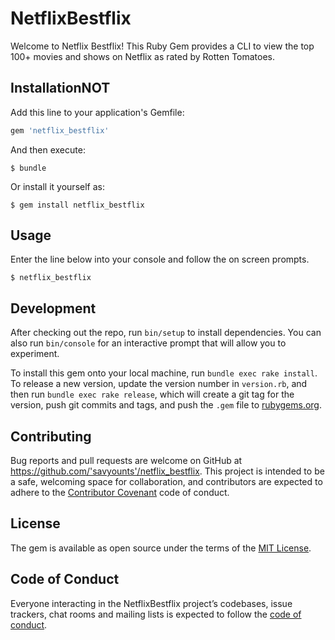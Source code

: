 # NetflixBestflix
Welcome to Netflix Bestflix! This Ruby Gem provides a CLI to view the top 100+ movies and shows on Netflix as rated by Rotten Tomatoes. 

## InstallationNOT

Add this line to your application's Gemfile:

```ruby
gem 'netflix_bestflix'
```

And then execute:

    $ bundle

Or install it yourself as:

    $ gem install netflix_bestflix

## Usage

Enter the line below into your console and follow the on screen prompts.
 
    $ netflix_bestflix 

## Development

After checking out the repo, run `bin/setup` to install dependencies. You can also run `bin/console` for an interactive prompt that will allow you to experiment.

To install this gem onto your local machine, run `bundle exec rake install`. To release a new version, update the version number in `version.rb`, and then run `bundle exec rake release`, which will create a git tag for the version, push git commits and tags, and push the `.gem` file to [rubygems.org](https://rubygems.org).

## Contributing

Bug reports and pull requests are welcome on GitHub at https://github.com/'savyounts'/netflix_bestflix. This project is intended to be a safe, welcoming space for collaboration, and contributors are expected to adhere to the [Contributor Covenant](http://contributor-covenant.org) code of conduct.

## License

The gem is available as open source under the terms of the [MIT License](https://opensource.org/licenses/MIT).

## Code of Conduct

Everyone interacting in the NetflixBestflix project’s codebases, issue trackers, chat rooms and mailing lists is expected to follow the [code of conduct](https://github.com/'savyounts'/netflix_bestflix/blob/master/CODE_OF_CONDUCT.md).
